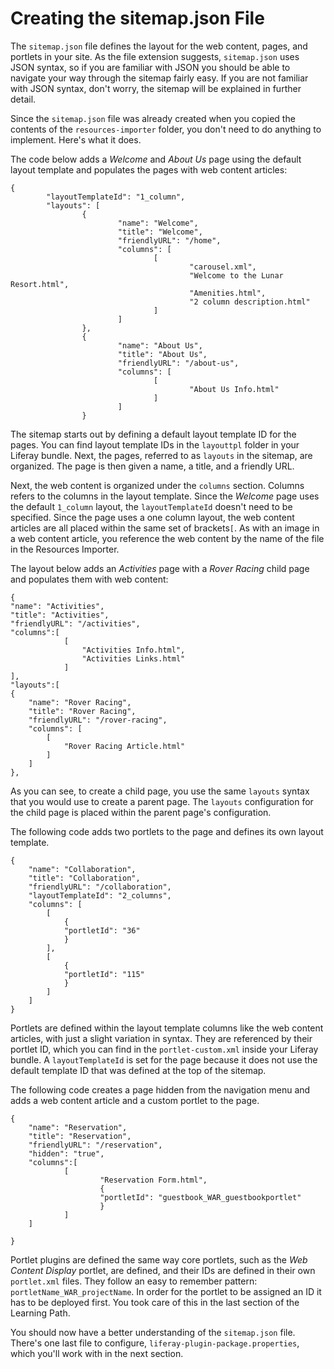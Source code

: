 # Creating the sitemap.json File [](id=creating-the-sitemap-json-file)

The `sitemap.json` file defines the layout for the web content, pages, and
portlets in your site. As the file extension suggests, `sitemap.json` uses JSON
syntax, so if you are familiar with JSON you should be able to navigate your way
through the sitemap fairly easy. If you are not familiar with JSON syntax, don't
worry, the sitemap will be explained in further detail.

Since the `sitemap.json` file was already created when you copied the contents
of the `resources-importer` folder, you don't need to do anything to implement.
Here's what it does. 

The code below adds a *Welcome* and *About Us* page using the default layout 
template and populates the pages with web content articles:


    {
            "layoutTemplateId": "1_column",
            "layouts": [
                    {
                            "name": "Welcome",
                            "title": "Welcome",
                            "friendlyURL": "/home",
                            "columns": [
                                    [
                                            "carousel.xml",
                                            "Welcome to the Lunar Resort.html",
                                            "Amenities.html",
                                            "2 column description.html"
                                    ]
                            ]
                    },
                    {
                            "name": "About Us",
                            "title": "About Us",
                            "friendlyURL": "/about-us",
                            "columns": [
                                    [
                                            "About Us Info.html"
                                    ]
                            ]
                    }
 
The sitemap starts out by defining a default layout template ID for the pages.
You can find layout template IDs in the `layouttpl` folder in your Liferay 
bundle. Next, the pages, referred to as `layouts` in the sitemap, are organized. 
The page is then given a name, a title, and a friendly URL.

Next, the web content is organized under the `columns` section. Columns refers
to the columns in the layout template. Since the *Welcome* page uses the default
`1_column` layout, the `layoutTemplateId` doesn't need to be specified. Since
the page uses a one column layout, the web content articles are all placed
within the same set of brackets`[`. As with an image in a web content
article, you reference the web content by the name of the file in the Resources
Importer.
 
The layout below adds an *Activities* page with a *Rover Racing* child page and
populates them with web content:

    {
    "name": "Activities",
    "title": "Activities",
    "friendlyURL": "/activities",
    "columns":[
                [
                    "Activities Info.html",
                    "Activities Links.html"
                ]
    ],
    "layouts":[
    {
        "name": "Rover Racing",
        "title": "Rover Racing",
        "friendlyURL": "/rover-racing",
        "columns": [
            [
                "Rover Racing Article.html"
            ]
        ]
    },
 
As you can see, to create a child page, you use the same `layouts` syntax that
you would use to create a parent page. The `layouts` configuration for the child
page is placed within the parent page's configuration. 

The following code adds two portlets to the page and defines its own layout 
template.

    {
        "name": "Collaboration",
        "title": "Collaboration",
        "friendlyURL": "/collaboration",
        "layoutTemplateId": "2_columns",
        "columns": [
            [
                {
                "portletId": "36"
                }
            ],
            [
                {
                "portletId": "115"
                }
            ]
        ]
    }
 
Portlets are defined within the layout template columns like the web content
articles, with just a slight variation in syntax. They are referenced by their 
portlet ID, which you can find in the `portlet-custom.xml` inside your Liferay 
bundle. A `layoutTemplateId` is set for the page because it does not use the 
default template ID that was defined at the top of the sitemap. 

The following code creates a page hidden from the navigation menu and adds a web
content article and a custom portlet to the page.

    {
        "name": "Reservation",
        "title": "Reservation",
        "friendlyURL": "/reservation",
        "hidden": "true",
        "columns":[     
                [
                        "Reservation Form.html",
                        {
                        "portletId": "guestbook_WAR_guestbookportlet"
                        }
                ]
        ]

    }

Portlet plugins are defined the same way core portlets, such as the *Web Content
Display* portlet, are defined, and their IDs are defined in their own
`portlet.xml` files. They follow an easy to remember pattern:
`portletName_WAR_projectName`. In order for the portlet to be assigned an ID it
has to be deployed first. You took care of this in the last section of the
Learning Path.

You should now have a better understanding of the `sitemap.json` file. There's
one last file to configure, `liferay-plugin-package.properties`, which you'll
work with in the next section.
